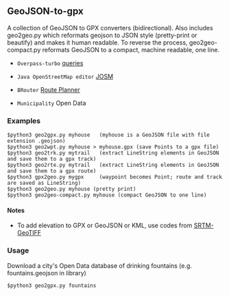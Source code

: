 ## GeoJSON-to-gpx
A collection of GeoJSON to GPX converters (bidirectional).
Also includes geo2geo.py which reformats geojson to JSON style (pretty-print or beautify) and makes it human readable. To reverse the process, geo2geo-compact.py reformats GeoJSON to a compact, machine readable, one line.

- `Overpass-turbo` [queries](https://overpass-turbo.eu/)

- `Java OpenStreetMap editor` [JOSM](https://josm.openstreetmap.de)

- `BRouter` [Route Planner](https://brouter.de/brouter-web)
 
- `Municipality` Open Data


### Examples
```
$python3 geo2gpx.py myhouse   (myhouse is a GeoJSON file with file extension .geojson)
$python3 geo2wpt.py myhouse > myhouse.gpx (save Points to a gpx file)
$python3 geo2trk.py mytrail   (extract LineString elements in GeoJSON and save them to a gpx track)
$python3 geo2rte.py mytrail   (extract LineString elements in GeoJSON and save them to a gpx route)
$python3 gpx2geo.py mygpx     (waypoint becomes Point; route and track are saved as LineString)
$python3 geo2geo.py myhouse (pretty print)
$python3 geo2geo-compact.py myhouse (compact GeoJSON to one line)
```
#### Notes

- To add elevation to GPX or GeoJSON or KML, use codes from [SRTM-GeoTIFF](https://github.com/nicholas-fong/SRTM-GeoTIFF)

### Usage
Download a city's Open Data database of drinking fountains (e.g. fountains.geojson in library)
```
$python3 geo2gpx.py fountains
```
